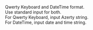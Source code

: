 Qwerty Keyboard and DateTime format. <br />
Use standard input for both. <br />
For Qwerty Keyboard, input Azerty string. <br />
For DateTime, input date and time string. <br />
